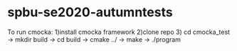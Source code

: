 # spbu-se2020-autumntests

To run cmocka:
1)install cmocka framework
2)clone repo
3) cd cmocka_test -> mkdir build -> cd build -> cmake ../ -> make -> ./program
